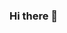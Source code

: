 ### Hi there 👋

<!--
**akanyakup/akanyakup** is a ✨ _special_ ✨ repository because its `README.md` (this file) appears on your GitHub profile.

Here are some ideas to get you started:

- 🌱 I’m currently learning Symfony
- 💬 Ask me about PHP, ASP.NET MVC, Ionic
- 📫 How to reach me: yakupakan.06@gmail.com


